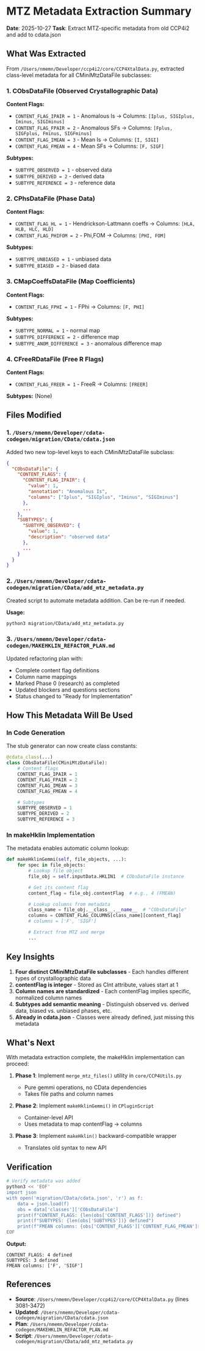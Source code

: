 # MTZ Metadata Extraction Summary

**Date**: 2025-10-27
**Task**: Extract MTZ-specific metadata from old CCP4i2 and add to cdata.json

## What Was Extracted

From `/Users/nmemn/Developer/ccp4i2/core/CCP4XtalData.py`, extracted class-level metadata for all CMiniMtzDataFile subclasses:

### 1. CObsDataFile (Observed Crystallographic Data)

**Content Flags:**
- `CONTENT_FLAG_IPAIR = 1` - Anomalous Is → Columns: `[Iplus, SIGIplus, Iminus, SIGIminus]`
- `CONTENT_FLAG_FPAIR = 2` - Anomalous SFs → Columns: `[Fplus, SIGFplus, Fminus, SIGFminus]`
- `CONTENT_FLAG_IMEAN = 3` - Mean Is → Columns: `[I, SIGI]`
- `CONTENT_FLAG_FMEAN = 4` - Mean SFs → Columns: `[F, SIGF]`

**Subtypes:**
- `SUBTYPE_OBSERVED = 1` - observed data
- `SUBTYPE_DERIVED = 2` - derived data
- `SUBTYPE_REFERENCE = 3` - reference data

### 2. CPhsDataFile (Phase Data)

**Content Flags:**
- `CONTENT_FLAG_HL = 1` - Hendrickson-Lattmann coeffs → Columns: `[HLA, HLB, HLC, HLD]`
- `CONTENT_FLAG_PHIFOM = 2` - Phi,FOM → Columns: `[PHI, FOM]`

**Subtypes:**
- `SUBTYPE_UNBIASED = 1` - unbiased data
- `SUBTYPE_BIASED = 2` - biased data

### 3. CMapCoeffsDataFile (Map Coefficients)

**Content Flags:**
- `CONTENT_FLAG_FPHI = 1` - FPhi → Columns: `[F, PHI]`

**Subtypes:**
- `SUBTYPE_NORMAL = 1` - normal map
- `SUBTYPE_DIFFERENCE = 2` - difference map
- `SUBTYPE_ANOM_DIFFERENCE = 3` - anomalous difference map

### 4. CFreeRDataFile (Free R Flags)

**Content Flags:**
- `CONTENT_FLAG_FREER = 1` - FreeR → Columns: `[FREER]`

**Subtypes:** (None)

## Files Modified

### 1. `/Users/nmemn/Developer/cdata-codegen/migration/CData/cdata.json`

Added two new top-level keys to each CMiniMtzDataFile subclass:

```json
{
  "CObsDataFile": {
    "CONTENT_FLAGS": {
      "CONTENT_FLAG_IPAIR": {
        "value": 1,
        "annotation": "Anomalous Is",
        "columns": ["Iplus", "SIGIplus", "Iminus", "SIGIminus"]
      },
      ...
    },
    "SUBTYPES": {
      "SUBTYPE_OBSERVED": {
        "value": 1,
        "description": "observed data"
      },
      ...
    }
  }
}
```

### 2. `/Users/nmemn/Developer/cdata-codegen/migration/CData/add_mtz_metadata.py`

Created script to automate metadata addition. Can be re-run if needed.

**Usage:**
```bash
python3 migration/CData/add_mtz_metadata.py
```

### 3. `/Users/nmemn/Developer/cdata-codegen/MAKEHKLIN_REFACTOR_PLAN.md`

Updated refactoring plan with:
- Complete content flag definitions
- Column name mappings
- Marked Phase 0 (research) as completed
- Updated blockers and questions sections
- Status changed to "Ready for Implementation"

## How This Metadata Will Be Used

### In Code Generation

The stub generator can now create class constants:

```python
@cdata_class(...)
class CObsDataFile(CMiniMtzDataFile):
    # Content flags
    CONTENT_FLAG_IPAIR = 1
    CONTENT_FLAG_FPAIR = 2
    CONTENT_FLAG_IMEAN = 3
    CONTENT_FLAG_FMEAN = 4

    # Subtypes
    SUBTYPE_OBSERVED = 1
    SUBTYPE_DERIVED = 2
    SUBTYPE_REFERENCE = 3
```

### In makeHklin Implementation

The metadata enables automatic column lookup:

```python
def makeHklinGemmi(self, file_objects, ...):
    for spec in file_objects:
        # Lookup file object
        file_obj = self.inputData.HKLIN1  # CObsDataFile instance

        # Get its content flag
        content_flag = file_obj.contentFlag  # e.g., 4 (FMEAN)

        # Lookup columns from metadata
        class_name = file_obj.__class__.__name__  # "CObsDataFile"
        columns = CONTENT_FLAG_COLUMNS[class_name][content_flag]
        # columns = ['F', 'SIGF']

        # Extract from MTZ and merge
        ...
```

## Key Insights

1. **Four distinct CMiniMtzDataFile subclasses** - Each handles different types of crystallographic data
2. **contentFlag is integer** - Stored as CInt attribute, values start at 1
3. **Column names are standardized** - Each contentFlag implies specific, normalized column names
4. **Subtypes add semantic meaning** - Distinguish observed vs. derived data, biased vs. unbiased phases, etc.
5. **Already in cdata.json** - Classes were already defined, just missing this metadata

## What's Next

With metadata extraction complete, the makeHklin implementation can proceed:

1. **Phase 1**: Implement `merge_mtz_files()` utility in `core/CCP4Utils.py`
   - Pure gemmi operations, no CData dependencies
   - Takes file paths and column names

2. **Phase 2**: Implement `makeHklinGemmi()` in `CPluginScript`
   - Container-level API
   - Uses metadata to map contentFlag → columns

3. **Phase 3**: Implement `makeHklin()` backward-compatible wrapper
   - Translates old syntax to new API

## Verification

```bash
# Verify metadata was added
python3 << 'EOF'
import json
with open('migration/CData/cdata.json', 'r') as f:
    data = json.load(f)
    obs = data['classes']['CObsDataFile']
    print(f"CONTENT_FLAGS: {len(obs['CONTENT_FLAGS'])} defined")
    print(f"SUBTYPES: {len(obs['SUBTYPES'])} defined")
    print(f"FMEAN columns: {obs['CONTENT_FLAGS']['CONTENT_FLAG_FMEAN']['columns']}")
EOF
```

**Output:**
```
CONTENT_FLAGS: 4 defined
SUBTYPES: 3 defined
FMEAN columns: ['F', 'SIGF']
```

## References

- **Source**: `/Users/nmemn/Developer/ccp4i2/core/CCP4XtalData.py` (lines 3081-3472)
- **Updated**: `/Users/nmemn/Developer/cdata-codegen/migration/CData/cdata.json`
- **Plan**: `/Users/nmemn/Developer/cdata-codegen/MAKEHKLIN_REFACTOR_PLAN.md`
- **Script**: `/Users/nmemn/Developer/cdata-codegen/migration/CData/add_mtz_metadata.py`
